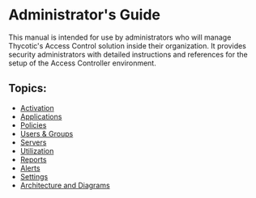 [title]: # (Administration)
[tags]: # (thycotic access control)
[priority]: # (1000)
# Administrator's Guide

This manual is intended for use by administrators who will manage Thycotic's Access Control solution inside their organization. It provides security administrators with detailed instructions and references for the setup of the Access Controller environment.

## Topics:

* [Activation](../getting-started/index.md)
* [Applications](applications/index.md)
* [Policies](policies/index.md)
* [Users & Groups](users/index.md)
* [Servers](servers/index.md)
* [Utilization](utilization/index.md)
* [Reports](reports/index.md)
* [Alerts](alerts/index.md)
* [Settings](settings/index.md)
* [Architecture and Diagrams](diagrams/index.md)
